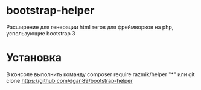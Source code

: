 # bootstrap-helper
Расширение для генерации html тегов для фреймворков на php, успользующие bootstrap 3

# Установка
В консоле выполнить команду
composer require razmik/helper "*"
или
git clone https://github.com/dgan89/bootstrap-helper
